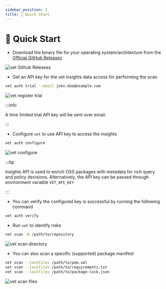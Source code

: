 ```yaml
---
sidebar_position: 2
title: 🚀 Quick Start
---
```


# 🚀 Quick Start

- Download the binary file for your operating system/architecture from the [Official GitHub Releases](https://github.com/safedep/vet/releases)

![vet Github Releases](/img/vet/vet-github-releases.png)

- Get an API key for the vet insights data access for performing the scan

```bash
vet auth trial --email john.doe@example.com
```

![vet register trial](/img/vet/vet-register-trial.png)

:::info

A time limited trial API key will be sent over email.

:::

- Configure `vet` to use API key to access the insights

```bash
vet auth configure
```

![vet configure](/img/vet/vet-configure.png)

:::tip

Insights API is used to enrich OSS packages with metadata for rich query and policy decisions. Alternatively, the API key can be passed through environment variable `VET_API_KEY`

:::

- You can verify the configured key is successful by running the following command

```bash
vet auth verify
```

- Run `vet` to identify risks

```bash
vet scan -D /path/to/repository
```

![vet scan directory](/img/vet/vet-scan-directory.png)

- You can also scan a specific (supported) package manifest

```bash
vet scan --lockfiles /path/to/pom.xml
vet scan --lockfiles /path/to/requirements.txt
vet scan --lockfiles /path/to/package-lock.json
```

![vet scan files](/img/vet/vet-scan-files.png)
